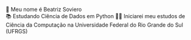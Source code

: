 👋 Meu nome é Beatriz Soviero  
📚 Estudando Ciência de Dados em Python 
👩‍💻 Iniciarei meu estudos de Ciência da Computação na Universidade Federal do Rio Grande do Sul (UFRGS)  
